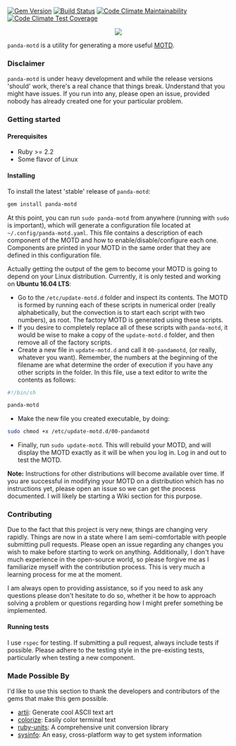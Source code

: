 [![Gem Version](https://badge.fury.io/rb/panda-motd.svg)](https://badge.fury.io/rb/panda-motd)
[![Build Status](https://travis-ci.com/taylorthurlow/panda-motd.svg?branch=develop)](https://travis-ci.com/taylorthurlow/panda-motd)
[![Code Climate Maintainability](https://img.shields.io/codeclimate/maintainability/taylorthurlow/panda-motd.svg)](https://codeclimate.com/github/taylorthurlow/panda-motd)
[![Code Climate Test Coverage](https://img.shields.io/codeclimate/coverage/taylorthurlow/panda-motd.svg)](https://codeclimate.com/github/taylorthurlow/panda-motd)

<p align="center">
  <img src="https://user-images.githubusercontent.com/761640/39962315-e8bcc6ea-55ff-11e8-9ed1-380410b6102c.png" />
</p>

`panda-motd` is a utility for generating a more useful [MOTD](https://en.wikipedia.org/wiki/Motd_(Unix)).

### Disclaimer

`panda-motd` is under heavy development and while the release versions 'should' work, there's a real chance that things break. Understand that you might have issues. If you run into any, please open an issue, provided nobody has already created one for your particular problem.

### Getting started

#### Prerequisites
* Ruby >= 2.2
* Some flavor of Linux

#### Installing
To install the latest 'stable' release of `panda-motd`:

~~~bash
gem install panda-motd
~~~

At this point, you can run `sudo panda-motd` from anywhere (running with `sudo` is important), which will generate a configuration file located at `~/.config/panda-motd.yaml`. This file contains a description of each component of the MOTD and how to enable/disable/configure each one. Components are printed in your MOTD in the same order that they are defined in this configuration file.

Actually getting the output of the gem to become your MOTD is going to depend on your Linux distribution. Currently, it is only tested and working on **Ubuntu 16.04 LTS**:
* Go to the `/etc/update-motd.d` folder and inspect its contents. The MOTD is formed by running each of these scripts in numerical order (really alphabetically, but the convection is to start each script with two numbers), as root. The factory MOTD is generated using these scripts.
* If you desire to completely replace all of these scripts with `panda-motd`, it would be wise to make a copy of the `update-motd.d` folder, and then remove all of the factory scripts.
* Create a new file in `update-motd.d` and call it `00-pandamotd`, (or really, whatever you want). Remember, the numbers at the beginning of the filename are what determine the order of execution if you have any other scripts in the folder. In this file, use a text editor to write the contents as follows:

~~~bash
#!/bin/sh

panda-motd
~~~

* Make the new file you created executable, by doing:

~~~bash
sudo chmod +x /etc/update-motd.d/00-pandamotd
~~~

* Finally, run `sudo update-motd`. This will rebuild your MOTD, and will display the MOTD exactly as it will be when you log in. Log in and out to test the MOTD.

**Note:** Instructions for other distributions will become available over time. If you are successful in modifying your MOTD on a distribution which has no instructions yet, please open an issue so we can get the process documented. I will likely be starting a Wiki section for this purpose.

### Contributing
Due to the fact that this project is very new, things are changing very rapidly. Things are now in a state where I am semi-comfortable with people submitting pull requests. Please open an issue regarding any changes you wish to make before starting to work on anything. Additionally, I don't have much experience in the open-source world, so please forgive me as I familiarize myself with the contribution process. This is very much a learning process for me at the moment.

I am always open to providing assistance, so if you need to ask any questions please don't hesitate to do so, whether it be how to approach solving a problem or questions regarding how I might prefer something be implemented.

#### Running tests
I use `rspec` for testing. If submitting a pull request, always include tests if possible. Please adhere to the testing style in the pre-existing tests, particularly when testing a new component.

### Made Possible By
I'd like to use this section to thank the developers and contributors of the gems that make this gem possible.

* [artii](https://github.com/miketierney/artii): Generate cool ASCII text art
* [colorize](https://github.com/fazibear/colorize): Easily color terminal text
* [ruby-units](https://github.com/olbrich/ruby-units): A comprehensive unit conversion library
* [sysinfo](https://github.com/delano/sysinfo/): An easy, cross-platform way to get system information
